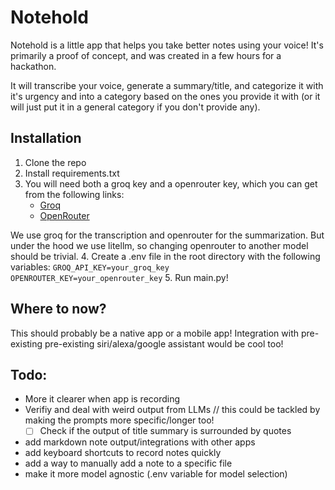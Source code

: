 # Notehold

Notehold is a little app that helps you take better notes using your voice! 
It's primarily a proof of concept, and was created in a few hours for a hackathon.

It will transcribe your voice, generate a summary/title, and categorize it with it's urgency and into a category based on the ones you provide it with (or it will just put it in a general category if you don't provide any).

## Installation
1. Clone the repo
2. Install requirements.txt
3. You will need both a groq key and a openrouter key, which you can get from the following links:
    - [Groq](https://groq.io/)
    - [OpenRouter](https://openrouter.ai/)
  
We use groq for the transcription and openrouter for the summarization. But under the hood we use litellm, so changing openrouter to another model should be trivial. 
4. Create a .env file in the root directory with the following variables:
    ```
    GROQ_API_KEY=your_groq_key
    OPENROUTER_KEY=your_openrouter_key
    ```
5. Run main.py! 

## Where to now?
This should probably be a native app or a mobile app! Integration with pre-existing pre-existing siri/alexa/google assistant would be cool too!

## Todo:
- More it clearer when app is recording
- Verifiy and deal with weird output from LLMs
    // this could be tackled by making the prompts more specific/longer too!
    - [ ] Check if the output of title summary is surrounded by quotes
- add markdown note output/integrations with other apps
- add keyboard shortcuts to record notes quickly
- add a way to manually add a note to a specific file
- make it more model agnostic (.env variable for model selection)
